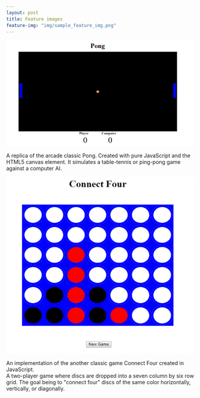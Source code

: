 ```yaml
---
layout: post
title: Feature images
feature-img: "img/sample_feature_img.png"
---
```


<img src="../img/pong.png">

A replica of the arcade classic Pong. Created with pure JavaScript and the HTML5 canvas element. It simulates a table-tennis or ping-pong game against a computer AI.

<img src="img/c4.png">

An implementation of the another classic game Connect Four created in JavaScript.  
A two-player game where discs are dropped into a seven column by six row grid. The goal being to "connect four" discs of the same color horizontally, vertically, or diagonally. 
